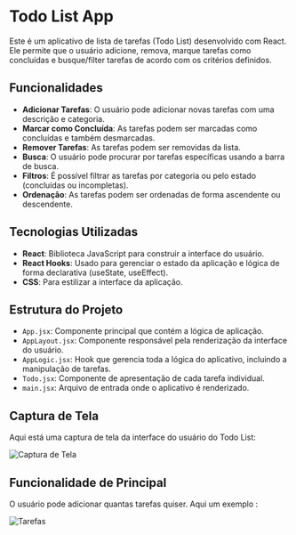 # Todo List App

Este é um aplicativo de lista de tarefas (Todo List) desenvolvido com React. Ele permite que o usuário adicione, remova, marque tarefas como concluídas e busque/filter tarefas de acordo com os critérios definidos.

## Funcionalidades

- **Adicionar Tarefas**: O usuário pode adicionar novas tarefas com uma descrição e categoria.
- **Marcar como Concluída**: As tarefas podem ser marcadas como concluídas e também desmarcadas.
- **Remover Tarefas**: As tarefas podem ser removidas da lista.
- **Busca**: O usuário pode procurar por tarefas específicas usando a barra de busca.
- **Filtros**: É possível filtrar as tarefas por categoria ou pelo estado (concluídas ou incompletas).
- **Ordenação**: As tarefas podem ser ordenadas de forma ascendente ou descendente.

## Tecnologias Utilizadas

- **React**: Biblioteca JavaScript para construir a interface do usuário.
- **React Hooks**: Usado para gerenciar o estado da aplicação e lógica de forma declarativa (useState, useEffect).
- **CSS**: Para estilizar a interface da aplicação.

## Estrutura do Projeto

- `App.jsx`: Componente principal que contém a lógica de aplicação.
- `AppLayout.jsx`: Componente responsável pela renderização da interface do usuário.
- `AppLogic.jsx`: Hook que gerencia toda a lógica do aplicativo, incluindo a manipulação de tarefas.
- `Todo.jsx`: Componente de apresentação de cada tarefa individual.
- `main.jsx`: Arquivo de entrada onde o aplicativo é renderizado.

## Captura de Tela

Aqui está uma captura de tela da interface do usuário do Todo List:

![Captura de Tela](https://github.com/user-attachments/assets/2598b73f-c606-4c7f-8336-09c4bb22cfe6)

## Funcionalidade de Principal

O usuário pode adicionar quantas tarefas quiser. Aqui um exemplo :

![Tarefas](https://github.com/user-attachments/assets/91912758-d8b4-4ab8-a9d0-03ca95b968f0)



